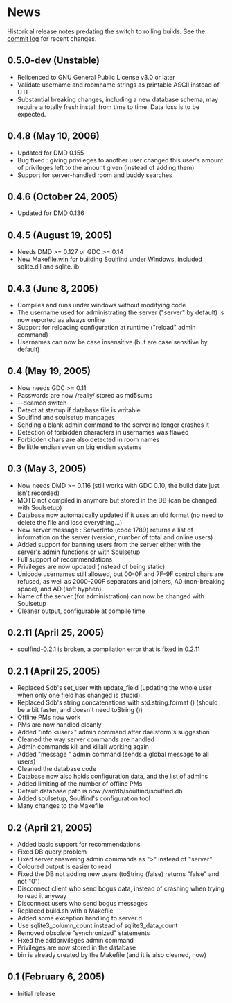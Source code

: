 <!--
  SPDX-FileCopyrightText: 2024-2025 Soulfind Contributors
  SPDX-FileCopyrightText: 2005-2006 SeeSchloss <seeschloss@seeschloss.org>
  SPDX-License-Identifier: GPL-3.0-or-later
-->

# News

Historical release notes predating the switch to rolling builds. See the
[commit log](https://github.com/soulfind-dev/soulfind/commits/HEAD/) for recent
changes.


## 0.5.0-dev (Unstable)

 - Relicenced to GNU General Public License v3.0 or later
 - Validate username and roomname strings as printable ASCII instead of UTF
 - Substantial breaking changes, including a new database schema, may require
   a totally fresh install from time to time. Data loss is to be expected.


## 0.4.8 (May 10, 2006)

 - Updated for DMD 0.155
 - Bug fixed : giving privileges to another user changed this user's amount of
   privileges left to the amount given (instead of adding them)
 - Support for server-handled room and buddy searches


## 0.4.6 (October 24, 2005)

 - Updated for DMD 0.136


## 0.4.5 (August 19, 2005)

 - Needs DMD >= 0.127 or GDC >= 0.14
 - New Makefile.win for building Soulfind under Windows, included sqlite.dll
   and sqlite.lib


## 0.4.3 (June 8, 2005)

 - Compiles and runs under windows without modifying code
 - The username used for administrating the server ("server" by default) is
   now reported as always online
 - Support for reloading configuration at runtime ("reload" admin command)
 - Usernames can now be case insensitive (but are case sensitive by default)


## 0.4 (May 19, 2005)

 - Now needs GDC >= 0.11
 - Passwords are now /really/ stored as md5sums
 - --deamon switch
 - Detect at startup if database file is writable
 - Soulfind and soulsetup manpages
 - Sending a blank admin command to the server no longer crashes it
 - Detection of forbidden characters in usernames was flawed
 - Forbidden chars are also detected in room names
 - Be little endian even on big endian systems


## 0.3 (May 3, 2005)

 - Now needs DMD >= 0.116 (still works with GDC 0.10, the build date just isn't
   recorded)
 - MOTD not compiled in anymore but stored in the DB (can be changed with
   Soulsetup)
 - Database now automatically updated if it uses an old format (no need to
   delete the file and lose everything...)
 - New server message : ServerInfo (code 1789) returns a list of information
   on the server (version, number of total and online users)
 - Added support for banning users from the server either with the server's
   admin functions or with Soulsetup
 - Full support of recommendations
 - Privileges are now updated (instead of being static)
 - Unicode usernames still allowed, but 00-0F and 7F-9F control chars are
   refused, as well as 2000-200F separators and joiners, A0 (non-breaking
   space), and AD (soft hyphen)
 - Name of the server (for administration) can now be changed with Soulsetup
 - Cleaner output, configurable at compile time


## 0.2.11 (April 25, 2005)

 - soulfind-0.2.1 is broken, a compilation error that is fixed in 0.2.11


## 0.2.1 (April 25, 2005)

 - Replaced Sdb's set_user with update_field (updating the whole user when only
   one field has changed is stupid).
 - Replaced Sdb's string concatenations with std.string.format () (should be a
   bit faster, and doesn't need toString ())
 - Offline PMs now work
 - PMs are now handled cleanly
 - Added "info \<user\>" admin command after daelstorm's suggestion
 - Cleaned the way server commands are handled
 - Admin commands kill <user> and killall working again
 - Added "message <message>" admin command (sends a global message to all
   users)
 - Cleaned the database code
 - Database now also holds configuration data, and the list of admins
 - Added limiting of the number of offline PMs
 - Default database path is now /var/db/soulfind/soulfind.db
 - Added soulsetup, Soulfind's configuration tool
 - Many changes to the Makefile


## 0.2 (April 21, 2005)

 - Added basic support for recommendations
 - Fixed DB query problem
 - Fixed server answering admin commands as ">" instead of "server"
 - Coloured output is easier to read
 - Fixed the DB not adding new users (toString (false) returns "false" and not
   "0")
 - Disconnect client who send bogus data, instead of crashing when trying to
   read it anyway
 - Disconnect users who send bogus messages
 - Replaced build.sh with a Makefile
 - Added some exception handling to server.d
 - Use sqlite3_column_count instead of sqlite3_data_count
 - Removed obsolete "synchronized" statements
 - Fixed the addprivileges admin command
 - Privileges are now stored in the database
 - bin is already created by the Makefile (and it is also cleaned, now)


## 0.1 (February 6, 2005)

 - Initial release


